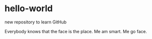 # hello-world
new repository to learn GitHub

Everybody knows that the face is the place.
Me am smart.
Me go face.
